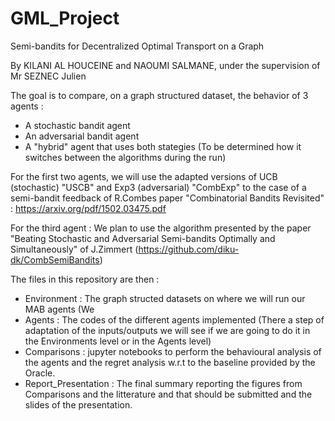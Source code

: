 # GML_Project
Semi-bandits for Decentralized Optimal Transport on a Graph

By KILANI AL HOUCEINE and NAOUMI SALMANE, under the supervision of Mr SEZNEC Julien

The goal is to compare, on a graph structured dataset, the behavior of 3 agents :
- A stochastic bandit agent 
- An adversarial bandit agent 
- A "hybrid" agent that uses both stategies (To be determined how it switches between the algorithms during the run)

For the first two agents, we will use the adapted versions of UCB (stochastic) "USCB" and Exp3 (adversarial) "CombExp" to the case of a semi-bandit feedback 
of R.Combes paper "Combinatorial Bandits Revisited" : https://arxiv.org/pdf/1502.03475.pdf 

For the third agent : We plan to use the algorithm presented by the paper 
"Beating Stochastic and Adversarial Semi-bandits Optimally and Simultaneously" of J.Zimmert (https://github.com/diku-dk/CombSemiBandits)

The files in this repository are then :
- Environment : The graph structed datasets on where we will run our MAB agents (We
- Agents : The codes of the different agents implemented (There a  step of adaptation of the inputs/outputs we will see if we are going to do it in the Environments level or in the Agents level)
- Comparisons : jupyter notebooks to perform the behavioural analysis of the agents and the regret analysis w.r.t to the baseline provided by the Oracle.
- Report_Presentation : The final summary reporting the figures from Comparisons and the litterature and that should be submitted and the slides of the presentation.